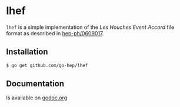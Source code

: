 lhef
====

``lhef`` is a simple implementation of the _Les Houches Event Accord_
file format as described in [hep-ph/0609017](http://arxiv.org/abs/hep-ph/0609017v1).

## Installation

```sh
$ go get github.com/go-hep/lhef
```


## Documentation

Is available on [godoc.org](http://godoc.org/github.com/go-hep/lhef)

